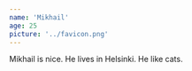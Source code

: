 ```yaml
---
name: 'Mikhail'
age: 25
picture: '../favicon.png'
---
```


Mikhail is nice. He lives in Helsinki. He like cats.
